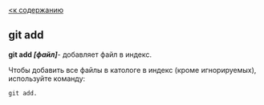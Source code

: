[<к содержанию](./readme.md)

## git add

**git add *[файл]***- добавляет файл в индекс.

Чтобы добавить все файлы в катологе в индекс (кроме игнорируемых), используйте команду:

```bash=
git add.
```
